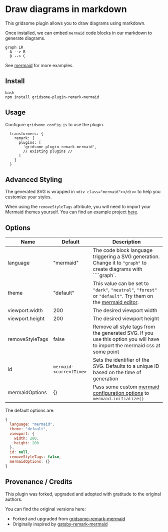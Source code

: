 # Draw diagrams in markdown

This gridsome plugin allows you to draw diagrams using markdown. 

Once installed, we can embed `mermaid` code blocks in our markdown to generate diagrams.

```mermaid
graph LR
  A --> B
  B --> C
```

See [mermaid](https://mermaid-js.github.io) for more examples.

## Install

```
bash
npm install gridsome-plugin-remark-mermaid
```

## Usage

Configure `gridsome.config.js` to use the plugin.

```
  transformers: {
    remark: {
      plugins: [
        'gridsome-plugin-remark-mermaid',
        // existing plugins //
      ]
    }
  }
```


## Advanced Styling

The generated SVG is wrapped in `<div class="mermaid"></div>` to help you customize your styles.

When using the `removeStyleTags` attribute, you will need to import your Mermaid themes yourself. You can find an example project [here](https://github.com/Braincoke/starter-gridsome-mermaid).

## Options

| Name            | Default               | Description                                                                                                                                                     |
| --------------- | --------------------- | --------------------------------------------------------------------------------------------------------------------------------------------------------------- |
| language        | "mermaid"             | The code block language triggering a SVG generation. Change it to `"graph"` to create diagrams with ````graph`.                                                 |
| theme           | "default"             | This value can be set to `"dark"`, `"neutral"`, `"forest"` or `"default"`. Try them on the [mermaid editor](https://mermaid-js.github.io/mermaid-live-editor/). |
| viewport.width  | 200                   | The desired viewport width                                                                                                                                      |
| viewport.height | 200                   | The desired viewport height                                                                                                                                     |
| removeStyleTags | false                 | Remove all style tags from the generated SVG. If you use this option you will have to import the mermaid css at some point                                      |
| id              | `mermaid-<currentTime>` | Sets the identifier of the SVG. Defaults to a unique ID based on the time of generation                                                                         |
| mermaidOptions  | {}                    | Pass some custom [mermaid configuration options](https://mermaid-js.github.io/mermaid/#/mermaidAPI?id=configuration) to `mermaid.initialize()`                                                                                    |

The default options are:

```js
{
  language: "mermaid",
  theme: "default",
  viewport: {
    width: 200,
    height: 200
  },
  id: null,
  removeStyleTags: false,
  mermaidOptions: {}
}
```

## Provenance / Credits

This plugin was forked, upgraded and adopted with gratitude to the original authors.

You can find the original versions here: 

- Forked and upgraded from [gridsome-remark-mermaid](https://github.com/Braincoke/gridsome-plugin-remark-mermaid)
- Originally inspired by [gatsby-remark-mermaid](https://github.com/ChappIO/gatsby-remark-mermaid)
